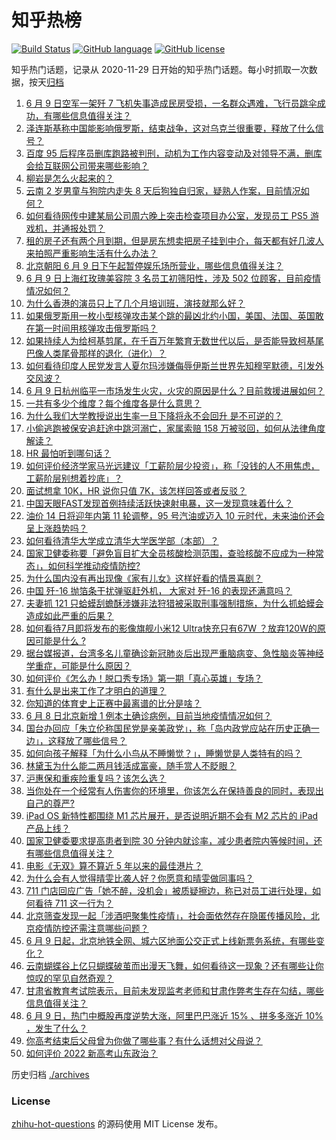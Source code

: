 # 知乎热榜
[![Build Status](https://github.com/ToWeLong/zhihu-hot-questions/workflows/CI/badge.svg)](https://github.com/ToWeLong/zhihu-hot-questions/actions)
[![GitHub language](https://img.shields.io/badge/language-golang-orange.svg)](https://golang.org/)
[![GitHub license](https://img.shields.io/github/license/ToWeLong/zhihu-hot-questions)](https://github.com/ToWeLong/zhihu-hot-questions/blob/main/LICENSE)

知乎热门话题，记录从 2020-11-29 日开始的知乎热门话题。每小时抓取一次数据，按天[归档](./archives)

<!-- BEGIN -->

1. [6 月 9 日空军一架歼 7 飞机失事造成民房受损，一名群众遇难，飞行员跳伞成功，有哪些信息值得关注？](https://www.zhihu.com/question/536827330)
1. [泽连斯基称中国能影响俄罗斯，结束战争，这对乌克兰很重要，释放了什么信号？](https://www.zhihu.com/question/536809241)
1. [百度 95 后程序员删库跑路被判刑，动机为工作内容变动及对领导不满，删库会给互联网公司带来哪些影响？](https://www.zhihu.com/question/536802022)
1. [柳岩是怎么火起来的？](https://www.zhihu.com/question/432130274)
1. [云南 2 岁男童与狗院内走失 8 天后狗独自归家，疑熟人作案，目前情况如何？](https://www.zhihu.com/question/536720086)
1. [如何看待网传中建某局公司周六晚上突击检查项目办公室，发现员工 PS5 游戏机，并通报处罚？](https://www.zhihu.com/question/535580527)
1. [租的房子还有两个月到期，但是房东想卖把房子挂到中介，每天都有好几波人来拍照严重影响生活有什么办法？](https://www.zhihu.com/question/465585029)
1. [北京朝阳 6 月 9 日下午起暂停娱乐场所营业，哪些信息值得关注？](https://www.zhihu.com/question/536838268)
1. [6 月 9 日上海红玫瑰美容院 3 名员工初筛阳性，涉及 502 位顾客，目前疫情情况如何？](https://www.zhihu.com/question/536843183)
1. [为什么香港的演员只上了几个月培训班，演技就那么好？](https://www.zhihu.com/question/536545555)
1. [如果俄罗斯用一枚小型核弹攻击某个跳的最凶北约小国，美国、法国、英国敢在第一时间用核弹攻击俄罗斯吗？](https://www.zhihu.com/question/519569091)
1. [如果持续人为给柯基剪尾，在千百万年繁育无数世代以后，是否能导致柯基尾巴像人类尾骨那样的退化（进化）？](https://www.zhihu.com/question/528097148)
1. [如何看待印度人民党发言人夏尔玛涉嫌侮辱伊斯兰世界先知穆罕默德，引发外交风波？](https://www.zhihu.com/question/536658119)
1. [6 月 9 日杭州临平一市场发生火灾，火灾的原因是什么？目前救援进展如何？](https://www.zhihu.com/question/536825591)
1. [一共有多少个维度？每个维度各是什么意思？](https://www.zhihu.com/question/26633424)
1. [为什么我们大学教授说出生率一旦下降将永不会回升 是不可逆的？](https://www.zhihu.com/question/30210899)
1. [小偷逃跑被保安追赶途中跳河溺亡，家属索赔 158 万被驳回，如何从法律角度解读？](https://www.zhihu.com/question/536810012)
1. [HR 最怕听到哪句话？](https://www.zhihu.com/question/477188555)
1. [如何评价经济学家马光远建议「工薪阶层少投资」，称「没钱的人不用焦虑，工薪阶层别想着抄底」？](https://www.zhihu.com/question/536637052)
1. [面试想拿 10K，HR 说你只值 7K，该怎样回答或者反驳？](https://www.zhihu.com/question/282880854)
1. [中国天眼FAST发现首例持续活跃快速射电暴，这一发现意味着什么？](https://www.zhihu.com/question/536822801)
1. [油价 14 日将迎年内第 11 轮调整，95 号汽油或迈入 10 元时代，未来油价还会呈上涨趋势吗？](https://www.zhihu.com/question/536711350)
1. [如何看待清华大学成立清华大学医学部（本部）？](https://www.zhihu.com/question/536344944)
1. [国家卫健委称要「避免盲目扩大全员核酸检测范围，查验核酸不应成为一种常态」，如何科学推动疫情防控?](https://www.zhihu.com/question/536853421)
1. [为什么国内没有再出现像《家有儿女》这样好看的情景喜剧？](https://www.zhihu.com/question/375730354)
1. [中国 歼-16 抛箔条干扰弹驱赶外机， 大家对 歼-16 的表现还满意吗？](https://www.zhihu.com/question/536808829)
1. [夫妻抓 121 只蛤蟆刮蟾酥涉嫌非法狩猎被采取刑事强制措施，为什么抓蛤蟆会造成如此严重的后果？](https://www.zhihu.com/question/536799812)
1. [如何看待7月即将发布的影像旗舰小米12 Ultra快充只有67W ？放弃120W的原因可能是什么 ?](https://www.zhihu.com/question/536773775)
1. [据台媒报道，台湾多名儿童确诊新冠肺炎后出现严重脑病变、急性脑炎等神经学重症，可能是什么原因？](https://www.zhihu.com/question/536795368)
1. [如何评价《怎么办！脱口秀专场》第一期「真心英雄」专场？](https://www.zhihu.com/question/536544217)
1. [有什么是出来工作了才明白的道理？](https://www.zhihu.com/question/483746415)
1. [你知道的体育史上正赛中最离谱的比分是啥？](https://www.zhihu.com/question/534727644)
1. [6 月 8 日北京新增 1 例本土确诊病例，目前当地疫情情况如何？](https://www.zhihu.com/question/536795340)
1. [国台办回应「朱立伦称国民党是亲美政党」，称「岛内政党应站在历史正确一边」，这释放了哪些信号？](https://www.zhihu.com/question/536823025)
1. [如何向孩子解释「为什么小鸟从不睡懒觉？」，睡懒觉是人类特有的吗？](https://www.zhihu.com/question/534201440)
1. [林黛玉为什么能二两月钱活成富豪，随手赏人不眨眼？](https://www.zhihu.com/question/358030992)
1. [沪惠保和重疾险重复吗？该怎么选？](https://www.zhihu.com/question/536812459)
1. [当你处在一个经常有人伤害你的环境里，你该怎么在保持善良的同时，表现出自己的尊严?](https://www.zhihu.com/question/536080771)
1. [iPad OS 新特性都围绕 M1 芯片展开，是否说明近期不会有 M2 芯片的 iPad 产品上线？](https://www.zhihu.com/question/536433458)
1. [国家卫健委要求提高患者到院 30 分钟内就诊率，减少患者院内等候时间，还有哪些信息值得关注？](https://www.zhihu.com/question/536480804)
1. [电影《无双》算不算近 5 年以来的最佳港片？](https://www.zhihu.com/question/533781740)
1. [为什么会有人觉得晴雯比袭人好？你愿意和晴雯做同事吗？](https://www.zhihu.com/question/512692677)
1. [711 门店回应广告「她不醉，没机会」被质疑擦边，称已对员工进行处理，如何看待 711 这一行为？](https://www.zhihu.com/question/536643811)
1. [北京筛查发现一起「涉酒吧聚集性疫情」，社会面依然存在隐匿传播风险，北京疫情防控还需注意哪些问题？](https://www.zhihu.com/question/536846374)
1. [6 月 9 日起，北京地铁全网、城六区地面公交正式上线新票务系统，有哪些变化？](https://www.zhihu.com/question/536691522)
1. [云南蝴蝶谷上亿只蝴蝶破茧而出漫天飞舞，如何看待这一现象？还有哪些让你惊叹的罕见自然奇观？](https://www.zhihu.com/question/536339062)
1. [甘肃省教育考试院表示，目前未发现监考老师和甘肃作弊考生存在勾结，哪些信息值得关注？](https://www.zhihu.com/question/536817483)
1. [6 月 9 日，热门中概股再度逆势大涨，阿里巴巴涨近 15% 、拼多多涨近 10% ，发生了什么？](https://www.zhihu.com/question/536799445)
1. [你高考结束后父母曾为你做了哪些事？有什么话想对父母说？](https://www.zhihu.com/question/536804183)
1. [如何评价 2022 新高考山东政治？](https://www.zhihu.com/question/536829975)

<!-- END -->

历史归档 [./archives](./archives)


### License
[zhihu-hot-questions](https://github.com/towelong/zhihu-hot-questions) 的源码使用 MIT License 发布。